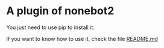 # A plugin of nonebot2

You just need to use pip to install it. 

If you want to know how to use it, check the file [README.md](https://github.com/HuParry/nonebot-plugin-cp-broadcast/blob/master/README.md)